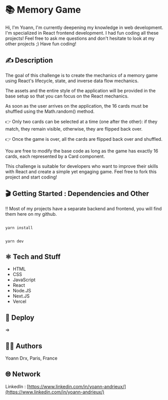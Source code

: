 #  📚 Memory Game

Hi,
I'm Yoann, I'm currently deepening my knowledge in web development. I'm specialized in React frontend development.
I had fun coding all these projects!
Feel free to ask me questions and don't hesitate to look at my other projects ;)
Have fun coding!

## ✍️ Description 

The goal of this challenge is to create the mechanics of a memory game using React's lifecycle, state, and inverse data flow mechanics.

The assets and the entire style of the application will be provided in the base setup so that you can focus on the React mechanics.

As soon as the user arrives on the application, the 16 cards must be shuffled using the Math.random() method.

👉 Only two cards can be selected at a time (one after the other): if they match, they remain visible, otherwise, they are flipped back over.

👉 Once the game is over, all the cards are flipped back over and shuffled.

You are free to modify the base code as long as the game has exactly 16 cards, each represented by a Card component.

This challenge is suitable for developers who want to improve their skills with React and create a simple yet engaging game. Feel free to fork this project and start coding!

## 🎬 Getting Started : Dependencies and Other

!! Most of my projects have a separate backend and frontend, you will find them here on my github.

```

yarn install

```

```

yarn dev

```

## ⚛️ Tech and Stuff

- HTML
- CSS
- JavaScript
- React
- Node.JS
- Next.JS
- Vercel

## 🚀 Deploy

⇒ 

## 🧑‍💻 Authors

Yoann Drx, Paris, France 

## 🌐 Network

LinkedIn : [https://www.linkedin.com/in/yoann-andrieux/](https://www.linkedin.com/in/yoann-andrieux/)